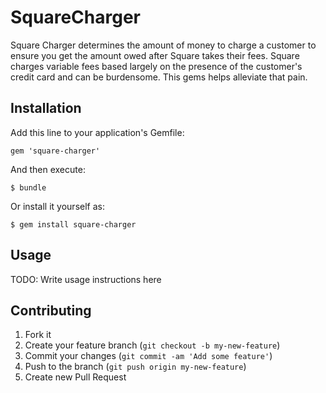 # SquareCharger

Square Charger determines the amount of money to charge a customer to ensure you get the amount owed after Square takes their fees. Square charges variable fees based largely on the presence of the customer's credit card and can be burdensome. This gems helps alleviate that pain.

## Installation

Add this line to your application's Gemfile:

    gem 'square-charger'

And then execute:

    $ bundle

Or install it yourself as:

    $ gem install square-charger

## Usage

TODO: Write usage instructions here

## Contributing

1. Fork it
2. Create your feature branch (`git checkout -b my-new-feature`)
3. Commit your changes (`git commit -am 'Add some feature'`)
4. Push to the branch (`git push origin my-new-feature`)
5. Create new Pull Request


